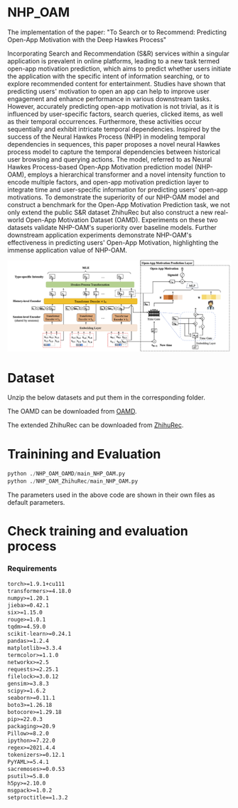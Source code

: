 # NHP_OAM
The implementation of the paper: "To Search or to Recommend: Predicting Open-App Motivation with the Deep Hawkes Process"

Incorporating Search and Recommendation (S&R) services within a singular application is prevalent in online platforms, leading to a new task termed open-app motivation prediction, which aims to predict whether users initiate the application with the specific intent of information searching, or to explore recommended content for entertainment. Studies have shown that predicting users' motivation to open an app can help to improve user engagement and enhance performance in various downstream tasks. However, accurately predicting open-app motivation is not trivial, as it is influenced by user-specific factors, search queries, clicked items, as well as their temporal occurrences. Furthermore, these activities occur sequentially and exhibit intricate temporal dependencies. Inspired by the success of the Neural Hawkes Process (NHP) in modeling temporal dependencies in sequences, this paper proposes a novel neural Hawkes process model to capture the temporal dependencies between historical user browsing and querying actions. The model, referred to as Neural Hawkes Process-based Open-App Motivation prediction model (NHP-OAM), employs a hierarchical transformer and a novel intensity function to encode multiple factors, and open-app motivation prediction layer to integrate time and user-specific information for predicting users' open-app motivations. To demonstrate the superiority of our NHP-OAM model and construct a benchmark for the Open-App Motivation Prediction task, we not only extend the public S\&R dataset ZhihuRec but also construct a new real-world Open-App Motivation Dataset (OAMD). Experiments on these two datasets validate NHP-OAM's superiority over baseline models. Further downstream application experiments demonstrate NHP-OAM's effectiveness in predicting users' Open-App Motivation, highlighting the immense application value of NHP-OAM.

![The overall architecture of the proposed model NHP-OAM.](figs/model_graph.png "The overall architecture of the proposed model NHP-OAM.")

# Dataset

Unzip the below datasets and put them in the corresponding folder.

The OAMD can be downloaded from [OAMD](https://drive.google.com/file/d/1de956E9UCrvamz3hyQpaOqWkvdUpMLu3/view?usp=drive_link).

The extended ZhihuRec can be downloaded from  [ZhihuRec](https://drive.google.com/file/d/1GIRgLYPfcMeIAjnQ7F9I-ZsQP3GfBcuS/view?usp=drive_link).

# Trainining and Evaluation
```python
python ./NHP_OAM_OAMD/main_NHP_OAM.py
python ./NHP_OAM_ZhihuRec/main_NHP_OAM.py
```
The parameters used in the above code are shown in their own files as default parameters.


# Check training and evaluation process
### Requirements
```
torch>=1.9.1+cu111
transformers>=4.18.0
numpy>=1.20.1
jieba>=0.42.1
six>=1.15.0
rouge>=1.0.1
tqdm>=4.59.0
scikit-learn>=0.24.1
pandas>=1.2.4
matplotlib>=3.3.4
termcolor>=1.1.0
networkx>=2.5
requests>=2.25.1
filelock>=3.0.12
gensim>=3.8.3
scipy>=1.6.2
seaborn>=0.11.1
boto3>=1.26.18
botocore>=1.29.18
pip>=22.0.3
packaging>=20.9
Pillow>=8.2.0
ipython>=7.22.0
regex>=2021.4.4
tokenizers>=0.12.1
PyYAML>=5.4.1
sacremoses>=0.0.53
psutil>=5.8.0
h5py>=2.10.0
msgpack>=1.0.2
setproctitle==1.3.2
```
